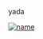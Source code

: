 yada



[![name](https://miro.medium.com/max/1200/1*RbND5-zYgdvY8faYLHxk3Q.png)](https://www.figma.com/embed?embed_host=share&url=https%3A%2F%2Fwww.figma.com%2Ffile%2FbCdhLn8qqSjI1MsyhSlgco%2FMind-Map-Template-Community%3Fnode-id%3D0%253A1)